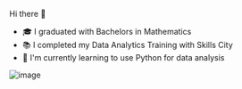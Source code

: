 Hi there 👋 
- 🎓 I graduated with Bachelors in Mathematics 
- 📚 I completed my Data Analytics Training with Skills City 
- 🌱 I'm currently learning to use Python for data analysis


![image](https://github.com/Afranm/Afranm/assets/171168413/572fc509-51a0-4981-aca0-1d4f5c436e33)



<!---
Afranm/Afranm is a ✨ special ✨ repository because its `README.md` (this file) appears on your GitHub profile.
You can click the Preview link to take a look at your changes.
--->
